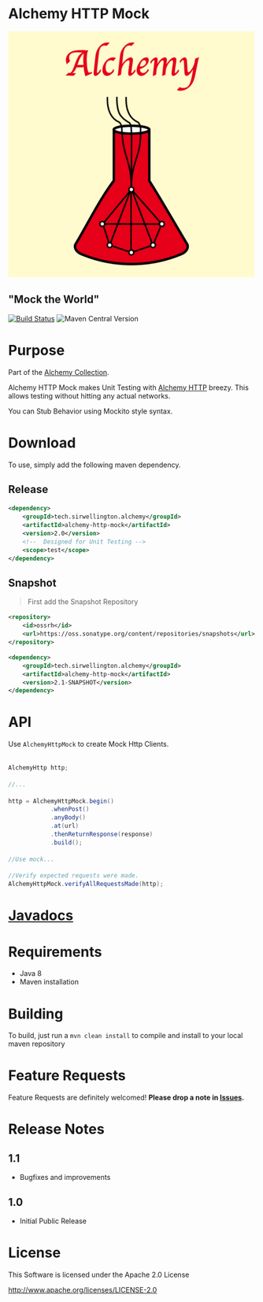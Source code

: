 Alchemy HTTP Mock
==============================================
[<img src="https://raw.githubusercontent.com/SirWellington/alchemy/develop/Graphics/Logo/Alchemy-Logo-v7-name.png" width="500">](https://github.com/SirWellington/alchemy)

## "Mock the World"

[![Build Status](http://jenkins.redroma.tech/job/Alchemy%20HTTP%20Mock/badge/icon)](http://jenkins.redroma.tech/job/Alchemy%20HTTP%20Mock/)
![Maven Central Version](http://img.shields.io/maven-central/v/tech.sirwellington.alchemy/alchemy-http-mock.svg)

# Purpose
Part of the [Alchemy Collection](https://github.com/SirWellington/alchemy).

Alchemy HTTP Mock makes Unit Testing with [Alchemy HTTP](https://github.com/SirWellington/alchemy-http) breezy.
This allows testing without hitting any actual networks.

You can Stub Behavior using Mockito style syntax.

# Download

To use, simply add the following maven dependency.

## Release

```xml
<dependency>
	<groupId>tech.sirwellington.alchemy</groupId>
	<artifactId>alchemy-http-mock</artifactId>
    <version>2.0</version>
    <!--  Designed for Unit Testing -->
    <scope>test</scope>
</dependency>
```

## Snapshot

>First add the Snapshot Repository
```xml
<repository>
	<id>ossrh</id>
    <url>https://oss.sonatype.org/content/repositories/snapshots</url>
</repository>
```

```xml
<dependency>
	<groupId>tech.sirwellington.alchemy</groupId>
	<artifactId>alchemy-http-mock</artifactId>
	<version>2.1-SNAPSHOT</version>
</dependency>
```

# API

Use `AlchemyHttpMock` to create Mock Http Clients.

```java

AlchemyHttp http;

//...

http = AlchemyHttpMock.begin()
            .whenPost()
            .anyBody()
            .at(url)
            .thenReturnResponse(response)
            .build();

//Use mock...

//Verify expected requests were made.
AlchemyHttpMock.verifyAllRequestsMade(http);
```



# [Javadocs](http://www.javadoc.io/doc/tech.sirwellington.alchemy/alchemy-http-mock/)


# Requirements

+ Java 8
+ Maven installation

# Building
To build, just run a `mvn clean install` to compile and install to your local maven repository


# Feature Requests
Feature Requests are definitely welcomed! **Please drop a note in [Issues](https://github.com/SirWellington/alchemy-http-mock/issues).**

# Release Notes

## 1.1
+ Bugfixes and improvements

## 1.0
+ Initial Public Release

# License

This Software is licensed under the Apache 2.0 License

http://www.apache.org/licenses/LICENSE-2.0
